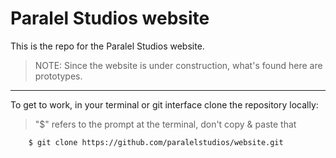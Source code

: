 Paralel Studios website
=======================

This is the repo for the Paralel Studios website.

> NOTE: Since the website is under construction, what's found here are prototypes.

---

To get to work, in your terminal  or git interface clone the repository locally:

> "$" refers to the prompt at the terminal, don't copy & paste that

```
	$ git clone https://github.com/paralelstudios/website.git
```
